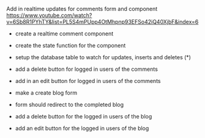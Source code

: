 Add in realtime updates for comments form and component
https://www.youtube.com/watch?v=6Sb8R1PYhTY&list=PL5S4mPUpp4OtMhpnp93EFSo42iQ40XjbF&index=6

- create a realtime comment component
- create the state function for the component
- setup the database table to watch for updates, inserts and deletes (*)
- add a delete button for logged in users of the comments
- add in an edit button for logged in users of the comments

- make a create blog form
- form should redirect to the completed blog
- add a delete button for the logged in users of the blog
- add an edit button for the logged in users of the blog